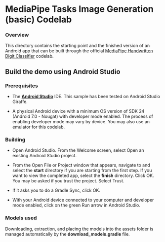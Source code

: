 
# MediaPipe Tasks Image Generation (basic) Codelab

### Overview

This directory contains the starting point and the finished version of an Android app that can be built through the official [MediaPipe Handwritten Digit Classifier](https://codelabs.developers.google.com/mp-digit-classifier-android) codelab.

## Build the demo using Android Studio

### Prerequisites

*   The **[Android Studio](https://developer.android.com/studio/index.html)**
    IDE. This sample has been tested on Android Studio Giraffe.

*   A physical Android device with a minimum OS version of SDK 24 (Android 7.0 -
    Nougat) with developer mode enabled. The process of enabling developer mode
    may vary by device. You may also use an emulator for this codelab.

### Building

*   Open Android Studio. From the Welcome screen, select Open an existing
    Android Studio project.

*   From the Open File or Project window that appears, navigate to and select
    the **start** directory if you are starting from the first step. If you
     want to view the completed app, select the **finish** directory. Click OK.
    You may be asked if you trust the project. Select Trust.

*   If it asks you to do a Gradle Sync, click OK.

*   With your Android device connected to your computer and developer mode
    enabled, click on the green Run arrow in Android Studio.

### Models used

Downloading, extraction, and placing the models into the assets folder is managed
automatically by the **download_models.gradle** file.